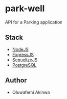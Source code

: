 # park-well

API for a Parking application

## Stack

- [NodeJS](https://nodejs.org/en/)
- [ExpressJS](https://expressjs.com/)
- [SequelizeJS](http://docs.sequelizejs.com/)
- [PostgreSQL](https://www.postgresql.org/)

## Author

- Oluwafemi Akinwa
